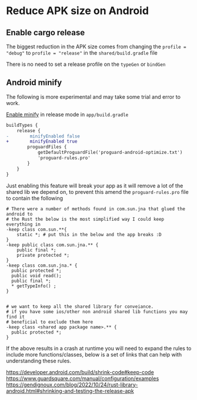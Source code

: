 # Reduce APK size on Android

## Enable cargo release

The biggest reduction in the APK size comes from changing the `profile = "debug"`
to `profile = "release"` in the `shared/build.gradle` file

There is no need to set a release profile on the `typeGen` or `bindGen`


## Android minify


The following is more experimental and may take some trial and error to work.

[Enable minify](https://developer.android.com/studio/build/shrink-code)
in release mode in `app/build.gradle`
```diff
buildTypes {
    release {
-        minifyEnabled false
+        minifyEnabled true
        proguardFiles {
            getDefaultProguardFile('proguard-android-optimize.txt')
            'proguard-rules.pro'
        }
    }
}
```

Just enabling this feature will break your app as it will remove a lot of the
shared lib we depend on, to prevent this amend the `proguard-rules.pro` file to contain
the following

```
# There were a number of methods found in com.sun.jna that glued the android to
# the Rust the below is the most simplified way I could keep everything in
-keep class com.sun.**{
    static *; # put this in the below and the app breaks :D
}
-keep public class com.sun.jna.** {
    public final *;
    private protected *;
}
-keep class com.sun.jna.* {
  public protected *;
  public void read();
  public final *;
  * getTypeInfo() ;
}


# we want to keep all the shared library for conveiance.
# if you have some ios/other non android shared lib functions you may find it
# beneficial to exclude them here
-keep class <shared app package name>.** {
  public protected *;
}
```

If the above results in a crash at runtime you will need to expand the rules to
include more functions/classes, below is a set of links that can help with
understanding these rules.

<https://developer.android.com/build/shrink-code#keep-code>
<https://www.guardsquare.com/manual/configuration/examples>
<https://gendignoux.com/blog/2022/10/24/rust-library-android.html#shrinking-and-testing-the-release-apk>
